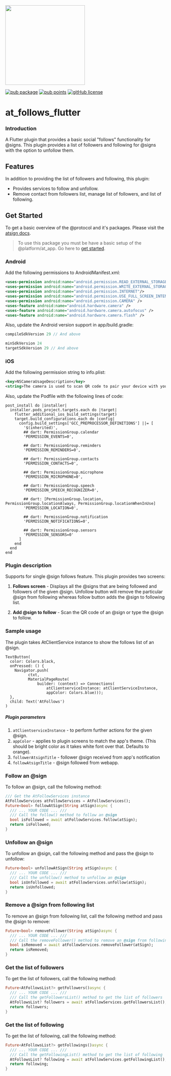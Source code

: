 <img width=250px src="https://atsign.dev/assets/img/@platform_logo_grey.svg?sanitize=true">

[![pub package](https://img.shields.io/pub/v/at_follows_flutter)](https://pub.dev/packages/at_follows_flutter) [![pub points](https://badges.bar/at_follows_flutter/pub%20points)](https://pub.dev/packages/at_follows_flutter/score) [![gitHub license](https://img.shields.io/badge/license-BSD3-blue.svg)](./LICENSE)

# at_follows_flutter

### Introduction

A Flutter plugin that provides a basic social "follows" functionality for
@‎signs. This plugin provides a list of followers and following for @‎signs
with the option to unfollow them. 

## Features

In addition to providing the list of followers and following, this plugin:

- Provides services to follow and unfollow.
- Remove contact from followers list, manage list of followers, and list of
following.

## Get Started

To get a basic overview of the @protocol and it's packages. Please visit
the [atsign docs](https://atsign.dev/docs/overview/).

> To use this package you must be have a basic setup of the @platform/at_app.
Go here to [get started](https://atsign.dev/docs/get-started/setup-your-env/).


### Android

Add the following permissions to AndroidManifest.xml: 

```xml
<uses-permission android:name="android.permission.READ_EXTERNAL_STORAGE"/>
<uses-permission android:name="android.permission.WRITE_EXTERNAL_STORAGE"/>
<uses-permission android:name="android.permission.INTERNET"/>
<uses-permission android:name="android.permission.USE_FULL_SCREEN_INTENT" />
<uses-permission android:name="android.permission.CAMERA" />
<uses-feature android:name="android.hardware.camera" />
<uses-feature android:name="android.hardware.camera.autofocus" />
<uses-feature android:name="android.hardware.camera.flash" />
```

Also, update the Android version support in app/build.gradle:

```gradle
compileSdkVersion 29 // And above

minSdkVersion 24
targetSdkVersion 29 // And above
```

### iOS

Add the following permission string to info.plist:

```xml
<key>NSCameraUsageDescription</key>
<string>The camera is used to scan QR code to pair your device with your @‎sign</string>
```
Also, update the Podfile with the following lines of code:

```
post_install do |installer|
  installer.pods_project.targets.each do |target|
    flutter_additional_ios_build_settings(target)
    target.build_configurations.each do |config|
      config.build_settings['GCC_PREPROCESSOR_DEFINITIONS'] ||= [
        '$(inherited)',
        ## dart: PermissionGroup.calendar
        'PERMISSION_EVENTS=0',

        ## dart: PermissionGroup.reminders
        'PERMISSION_REMINDERS=0',

        ## dart: PermissionGroup.contacts
        'PERMISSION_CONTACTS=0',

        ## dart: PermissionGroup.microphone
        'PERMISSION_MICROPHONE=0',

        ## dart: PermissionGroup.speech
        'PERMISSION_SPEECH_RECOGNIZER=0',

        ## dart: [PermissionGroup.location, PermissionGroup.locationAlways, PermissionGroup.locationWhenInUse]
        'PERMISSION_LOCATION=0',

        ## dart: PermissionGroup.notification
        'PERMISSION_NOTIFICATIONS=0',

        ## dart: PermissionGroup.sensors
        'PERMISSION_SENSORS=0'
      ]
    end
  end
end
```

### Plugin description

Supports for single @‎sign follows feature. This plugin provides two screens:

1. **Follows screen** - Displays all the @‎signs that are being followed and
followers of the given @‎sign. Unfollow button will remove the particular
@‎sign from following whereas follow button adds the @‎sign to following list.

2. **Add @‎sign to follow** - Scan the QR code of an @‎sign or type the @‎sign
to follow.

### Sample usage

The plugin takes AtClientService instance to show the follows list of an @‎sign. 

```
TextButton(
  color: Colors.black,
  onPressed: () {
    Navigator.push(
          ctxt,
          MaterialPageRoute(
              builder: (context) => Connections(
                  atClientserviceInstance: atClientServiceInstance,
                  appColor: Colors.blue)));
  },
  child: Text('AtFollows')
)
```

##### Plugin parameters

1. `atClientserviceInstance` - to perform further actions for the given @‎sign.
2. `appColor` - applies to plugin screens to match the app's theme.
(This should be bright color as it takes white font over that. Defaults to
orange).
3. `followerAtsignTitle` - follower @‎sign received from app's notification
4. `followAtsignTitle` - @‎sign followed from webapp.

### Follow an @‎sign

To follow an @‎sign, call the following method:

```dart
/// Get the AtFollowServices instance
AtFollowServices atFollowServices = AtFollowServices();
Future<bool> followAtSign(String atSign)async {
  /// ... YOUR CODE ... ///
  /// Call the follow() method to follow an @‎sign
  bool isFollowed = await atFollowServices.follow(atSign);
  return isFollowed;
}
```

### Unfollow an @‎sign

To unfollow an @‎sign, call the following method and pass the @‎sign to
unfollow:

```dart
Future<bool> unfollowAtSign(String atSign)async {
  /// ... YOUR CODE ... ///
  /// Call the unfollow() method to unfollow an @‎sign
  bool isUnfollowed = await atFollowServices.unfollow(atSign);
  return isUnfollowed;
}
```

### Remove a @‎sign from following list

To remove an @‎sign from following list, call the following method and pass
the @‎sign to remove:

```dart
Future<bool> removeFollower(String atSign)async {
  /// ... YOUR CODE ... ///
  /// Call the removeFollower() method to remove an @‎sign from following list
  bool isRemoved = await atFollowServices.removeFollower(atSign);
  return isRemoved;
}
```

### Get the list of followers

To get the list of followers, call the following method:

```dart
Future<AtFollowsList?> getFollowers()async {
  /// ... YOUR CODE ... ///
  /// Call the getFollowersList() method to get the list of followers
  AtFollowsList? followers = await atFollowServices.getFollowersList();
  return followers;
}
```

### Get the list of following

To get the list of following, call the following method:

```dart
Future<AtFollowsList?> getFollowings()async {
  /// ... YOUR CODE ... ///
  /// Call the getFollowingList() method to get the list of following
  AtFollowsList? following = await atFollowServices.getFollowingList();
  return following;
}
```
